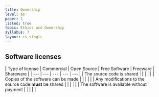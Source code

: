 ```yaml
---
title: Ownership
level: as
paper: 1
listed: true
topic: Ethics and Ownership
syllabus: 7
layout: cs_single
---
```


## Software licenses

| Type of license | Commercial | Open Source | Free Software | Freeware | Shareware | 
| --- | --- | --- | --- | --- |
| The source code is shared | | | | |
| Copies of the software can be made | | | | |
| Any modifications to the source code **must** be shared | | | | |
| The software is available without payment | | | | |